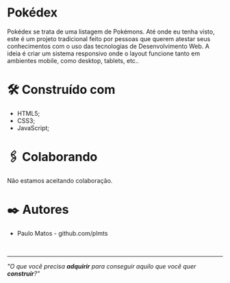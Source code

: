 <h1>Pokédex</h1>
<p>Pokédex se trata de uma listagem de Pokémons. Até onde eu tenha visto, este é um projeto tradicional feito por pessoas que querem atestar seus conhecimentos com o uso das tecnologias de Desenvolvimento Web. A ideia é criar um sistema responsivo onde o layout funcione tanto em ambientes mobile, como desktop, tablets, etc..</p>

<h1>🛠️ Construído com</h1>
<ul>
<li>HTML5;</li>
<li>CSS3;</li>
<li>JavaScript;</li>
</ul>

<h1>🖇️ Colaborando</h1>
Não estamos aceitando colaboração.

<h1>✒️ Autores</h1>
<ul>
<li>Paulo Matos - github.com/plmts</li>
</ul>
<br>
<hr>
<i>"O que você precisa <strong>adquirir</strong> para conseguir aquilo que você quer <strong>construir</strong>?"</i>

